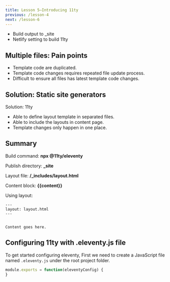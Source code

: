 ```yaml
---
title: Lesson 5—Introducing 11ty
previous: /lesson-4
next: /lesson-6
---
```



- Build output to _site
- Netlify setting to build 11ty


## Multiple files: Pain points



- Template code are duplicated.
- Template code changes requires repeated file update process.
- Difficult to ensure all files has latest template code changes.


## Solution: Static site generators

Solution: 11ty


- Able to define layout template in separated files.
- Able to include the layouts in content page.
- Template changes only happen in one place.


## Summary

Build command: **npx @11ty/eleventy**

Publish directory: **_site**

Layout file: **/_includes/layout.html**

Content block: **{{content}}**

Using layout:

```
---
layout: layout.html
---


Content goes here.

```


## Configuring 11ty with .eleventy.js file


To get started configuring eleventy, First we need to create a JavaScript file named `.eleventy.js` under the root project folder.

```js
module.exports = function(eleventyConfig) {
}
```